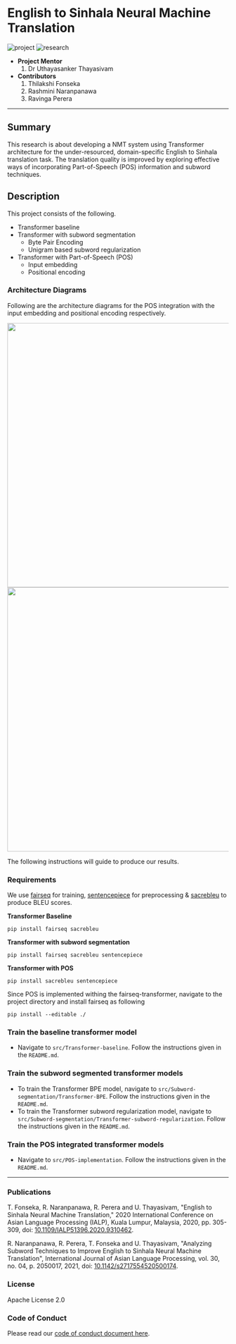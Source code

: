 # English to Sinhala Neural Machine Translation

![project] ![research]



- <b>Project Mentor</b>
    1. Dr Uthayasanker Thayasivam
- <b>Contributors</b>
    1. Thilakshi Fonseka
    2. Rashmini Naranpanawa
    3. Ravinga Perera

---

## Summary

This research is about developing a NMT system using Transformer architecture for the under-resourced, domain-specific English to Sinhala translation task. The translation quality is improved by exploring effective ways of incorporating Part-of-Speech (POS) information and subword techniques.

## Description

This project consists of the following.

- Transformer baseline 
- Transformer with subword segmentation 
    - Byte Pair Encoding
    - Unigram based subword regularization
- Transformer with Part-of-Speech (POS) 
    - Input embedding
    - Positional encoding
    
### Architecture Diagrams

Following are the architecture diagrams for the POS integration with the input embedding and positional encoding respectively.

<p align="center">
<img src="https://github.com/aaivu/aaivu-machine-trans-eng-sin/blob/master/docs/images/Architecture-diagram-pos-integration-input-embedding.jpg" width="600">
<img src="https://github.com/aaivu/aaivu-machine-trans-eng-sin/blob/master/docs/images/Architecture-diagram-pos-integration-positional-encoding.jpg" width="600">
</p>

The following instructions will guide to produce our results. 

### Requirements

We use [fairseq](https://github.com/pytorch/fairseq) for training, [sentencepiece](https://github.com/google/sentencepiece) for preprocessing & [sacrebleu](https://github.com/mjpost/sacrebleu) to produce BLEU scores.

**Transformer Baseline**

```
pip install fairseq sacrebleu 
```

**Transformer with subword segmentation**

```
pip install fairseq sacrebleu sentencepiece
```

**Transformer with POS**

```
pip install sacrebleu sentencepiece
```
Since POS is implemented withing the fairseq-transformer, navigate to the project directory and install fairseq as following

```
pip install --editable ./
```

### Train the baseline transformer model 

- Navigate to `src/Transformer-baseline`. Follow the instructions given in the `README.md`.

### Train the subword segmented transformer models 

- To train the Transformer BPE model, navigate to `src/Subword-segmentation/Transformer-BPE`. Follow the instructions given in the `README.md`.
- To train the Transformer subword regularization model, navigate to `src/Subword-segmentation/Transformer-subword-regularization`. Follow the instructions given in the `README.md`.

### Train the POS integrated transformer models

- Navigate to `src/POS-implementation`. Follow the instructions given in the `README.md`.
---

### Publications

T. Fonseka, R. Naranpanawa, R. Perera and U. Thayasivam, "English to Sinhala Neural Machine Translation," 2020 International Conference on Asian Language Processing (IALP), Kuala Lumpur, Malaysia, 2020, pp. 305-309, doi: [10.1109/IALP51396.2020.9310462](https://doi.org/10.1109/IALP51396.2020.9310462).

R. Naranpanawa, R. Perera, T. Fonseka and U. Thayasivam, "Analyzing Subword Techniques to Improve English to Sinhala Neural Machine Translation", International Journal of Asian Language Processing, vol. 30, no. 04, p. 2050017, 2021, doi: [10.1142/s2717554520500174](https://doi.org/10.1142/S2717554520500174).

### License

Apache License 2.0

### Code of Conduct

Please read our [code of conduct document here](https://github.com/aaivu/aaivu-introduction/blob/master/docs/code_of_conduct.md).

[project]: https://img.shields.io/badge/-Project-blue
[research]: https://img.shields.io/badge/-Research-yellowgreen
